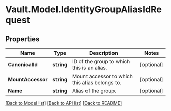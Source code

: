 # Vault.Model.IdentityGroupAliasIdRequest

## Properties

Name | Type | Description | Notes
------------ | ------------- | ------------- | -------------
**CanonicalId** | **string** | ID of the group to which this is an alias. | [optional] 
**MountAccessor** | **string** | Mount accessor to which this alias belongs to. | [optional] 
**Name** | **string** | Alias of the group. | [optional] 

[[Back to Model list]](../README.md#documentation-for-models) [[Back to API list]](../README.md#documentation-for-api-endpoints) [[Back to README]](../README.md)


